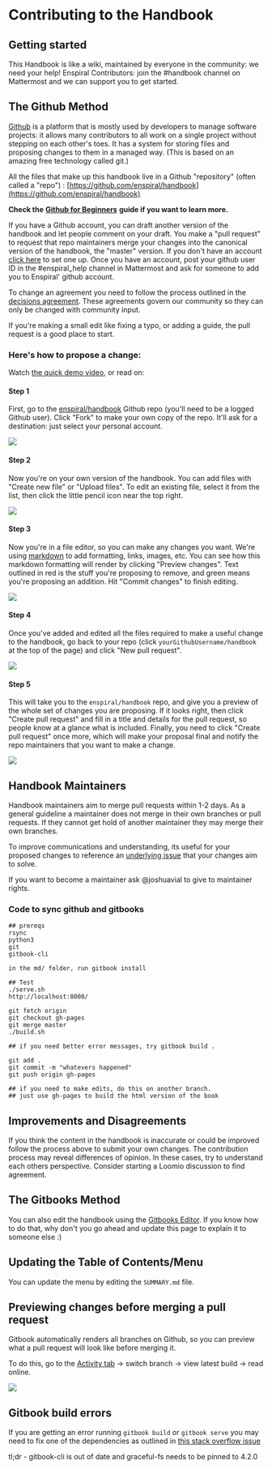 # Contributing to the Handbook

## Getting started

This Handbook is like a wiki, maintained by everyone in the community: we need your help! Enspiral Contributors: join the \#handbook channel on Mattermost and we can support you to get started.

## The Github Method

[Github](https://en.wikipedia.org/wiki/GitHub) is a platform that is mostly used by developers to manage software projects: it allows many contributors to all work on a single project without stepping on each other's toes. It has a system for storing files and proposing changes to them in a managed way. \(This is based on an amazing free technology called git.\)

All the files that make up this handbook live in a Github "repository" \(often called a "repo"\) : [https://github.com/enspiral/handbook](https://github.com/enspiral/handbook)

**Check the** [**Github for Beginners**](../guides/github_for_beginners.md) **guide if you want to learn more.**

If you have a Github account, you can draft another version of the handbook and let people comment on your draft. You make a "pull request" to request that repo maintainers merge your changes into the canonical version of the handbook, the "master" version. If you don't have an account [click here](https://github.com/join?source=header-home) to set one up. Once you have an account, post your github user ID in the \#enspiral\_help channel in Mattermost and ask for someone to add you to Enspiral' github account.

To change an agreement you need to follow the process outlined in the [decisions agreement](../agreements/decisions.md). These agreements govern our community so they can only be changed with community input.

If you're making a small edit like fixing a typo, or adding a guide, the pull request is a good place to start.

### Here's how to propose a change:

Watch [the quick demo video](https://www.youtube.com/watch?v=zVvda3ci4w4), or read on:

#### Step 1

First, go to the [enspiral/handbook](https://github.com/enspiral/handbook) Github repo \(you'll need to be a logged Github user\). Click "Fork" to make your own copy of the repo. It'll ask for a destination: just select your personal account.

![](../.gitbook/assets/contributing-1.png)

#### Step 2

Now you're on your own version of the handbook. You can add files with "Create new file" or "Upload files". To edit an existing file, select it from the list, then click the little pencil icon near the top right.

![](../.gitbook/assets/contributing-2.png)

#### Step 3

Now you're in a file editor, so you can make any changes you want. We're using [markdown](http://loomio.org/markdown) to add formatting, links, images, etc. You can see how this markdown formatting will render by clicking "Preview changes". Text outlined in red is the stuff you're proposing to remove, and green means you're proposing an addition. Hit "Commit changes" to finish editing.

![](../.gitbook/assets/contributing-3.png)

#### Step 4

Once you've added and edited all the files required to make a useful change to the handbook, go back to your repo \(click `yourGithubUsername/handbook` at the top of the page\) and click "New pull request".

![](../.gitbook/assets/contributing-4.png)

#### Step 5

This will take you to the `enspiral/handbook` repo, and give you a preview of the whole set of changes you are proposing. If it looks right, then click "Create pull request" and fill in a title and details for the pull request, so people know at a glance what is included. Finally, you need to click "Create pull request" once more, which will make your proposal final and notify the repo maintainers that you want to make a change.

![](../.gitbook/assets/contributing-5.png)

## Handbook Maintainers

Handbook maintainers aim to merge pull requests within 1-2 days. As a general guideline a maintainer does not merge in their own branches or pull requests. If they cannot get hold of another maintainer they may merge their own branches.

To improve communications and understanding, its useful for your proposed changes to reference an [underlying issue](https://github.com/enspiral/improvements/issues) that your changes aim to solve.

If you want to become a maintainer ask @joshuavial to give to maintainer rights.

### Code to sync github and gitbooks

```text
## prereqs
rsync
python3
git
gitbook-cli
​
in the md/ folder, run gitbook install
​
## Test
./serve.sh
http://localhost:8000/
​
​git fetch origin
git checkout gh-pages
git merge master
./build.sh

## if you need better error messages, try gitbook build .

git add .
git commit -m "whatevers happened"
git push origin gh-pages

## if you need to make edits, do this on another branch.
## just use gh-pages to build the html version of the book
```

## Improvements and Disagreements

If you think the content in the handbook is inaccurate or could be improved follow the process above to submit your own changes. The contribution process may reveal differences of opinion. In these cases, try to understand each others perspective. Consider starting a Loomio discussion to find agreement.

## The Gitbooks Method

You can also edit the handbook using the [Gitbooks Editor](https://www.gitbook.com/editor). If you know how to do that, why don't you go ahead and update this page to explain it to someone else :\)

## Updating the Table of Contents/Menu

You can update the menu by editing the `SUMMARY.md` file.

## Previewing changes before merging a pull request

Gitbook automatically renders all branches on Github, so you can preview what a pull request will look like before merging it.

To do this, go to the [Activity tab](https://www.gitbook.com/book/enspiral/enspiral-handbook/activity) -&gt; switch branch -&gt; view latest build -&gt; read online.

![](http://g.recordit.co/VKyB3IqBgc.gif)


## Gitbook build errors

If you are getting an error running `gitbook build` or `gitbook serve` you may need to fix one of the dependencies as outlined in [this stack overflow issue](https://stackoverflow.com/questions/64211386/gitbook-cli-install-error-typeerror-cb-apply-is-not-a-function-inside-graceful)

tl;dr - gitbook-cli is out of date and graceful-fs needs to be pinned to 4.2.0
